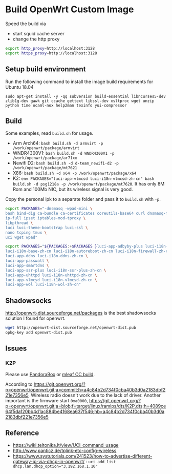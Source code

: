 # Build OpenWrt Custom Image

Speed the build via

- start squid cache server
- change the http proxy

```bash
export http_proxy=http://localhost:3128
export https_proxy=http://localhost:3128
```

## Setup build environment

Run the following command to install the image build requirements for Ubuntu 18.04

`sudo apt-get install -y -qq subversion build-essential libncurses5-dev zlib1g-dev gawk git ccache gettext libssl-dev xsltproc wget unzip python time ocaml-nox help2man texinfo yui-compressor`

## Build

Some examples, read `build.sh` for usage.

- Arm Arch64: `bash build.sh -d armvirt -p /work/openwrt/package/armvirt`
- WNDR4300V1: `bash build.sh -d WNDR4300V1 -p /work/openwrt/package/ar71xx`
- Newifi D2: `bash build.sh -d d-team_newifi-d2 -p /work/openwrt/package/mt7621`
- X86: `bash build.sh -d x64 -p /work/openwrt/package/x64`
- K2: `env PACKAGES="luci-app-vlmcsd luci-i18n-vlmcsd-zh-cn" bash build.sh -d psg1218a -p /work/openwrt/package/mt7620`. It has only 8M Rom and 100Mb NIC, but its wireless signal is very good.

Copy the personal ipk to a separate folder and pass it to `build.sh` with `-p`.

```bash
export PACKAGES="-dnsmasq -wpad-mini \
bash bind-dig ca-bundle ca-certificates coreutils-base64 curl dnsmasq-full dropbearconvert file fish \
ip-full ipset iptables-mod-tproxy \
libpthread \
luci luci-theme-bootstrap luci-ssl \
nano tcping tmux \
uci wget wpad"

export PACKAGES="${PACKAGES:+$PACKAGES }luci-app-adbyby-plus luci-i18n-adbyby-plus-zh-cn \
luci-i18n-base-zh-cn luci-i18n-autoreboot-zh-cn luci-i18n-firewall-zh-cn luci-i18n-opkg-zh-cn \
luci-app-ddns luci-i18n-ddns-zh-cn \
luci-app-passwall \
luci-app-smartdns \
luci-app-ssr-plus luci-i18n-ssr-plus-zh-cn \
luci-app-uhttpd luci-i18n-uhttpd-zh-cn \
luci-app-vlmcsd luci-i18n-vlmcsd-zh-cn \
luci-app-wol luci-i18n-wol-zh-cn"
```

## Shadowsocks

<http://openwrt-dist.sourceforge.net/packages> is the best shadowsocks solution I found for openwrt.

```bash
wget http://openwrt-dist.sourceforge.net/openwrt-dist.pub
opkg-key add openwrt-dist.pub
```

## Issues

### K2P

Please use [PandoraBox](https://downloads.pangubox.com/pandorabox/19.01/targets/ralink/mt7621/PandoraBox-ralink-mt7621-k2p-2019-01-01-git-3e8866933-squashfs-sysupgrade.bin) or [mleaf CC build](http://www.mleaf.org/downloads/K2P-Chaos_Calmer/v1.7.2/cc-k2p-v1.7.2-16m.bin).

According to <https://git.openwrt.org/?p=openwrt/openwrt.git;a=commit;h=a4c84b2d734f0cba40b3d0a2183dbf221e7356e5>, Wireless radio doesn't work due to the lack of driver.
Another important is the firmware start `0xa0000`, <https://git.openwrt.org/?p=openwrt/openwrt.git;a=blob;f=target/linux/ramips/dts/K2P.dts;h=4089ce64f5da120bb4d1ac884be4168ea637f546;hb=a4c84b2d734f0cba40b3d0a2183dbf221e7356e5>

## Reference

- <https://wiki.teltonika.lt/view/UCI_command_usage>
- <http://www.panticz.de/tplink-etc-config-wireless>
- <https://www.systutorials.com/241523/how-to-advertise-different-gateway-ip-via-dhcp-in-openwrt/> : `uci add_list dhcp.lan.dhcp_option="3,192.168.1.10"`

